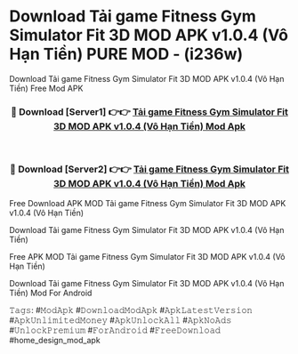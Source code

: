 # Download Tải game Fitness Gym Simulator Fit 3D MOD APK v1.0.4 (Vô Hạn Tiền) PURE MOD - (i236w)
Download Tải game Fitness Gym Simulator Fit 3D MOD APK v1.0.4 (Vô Hạn Tiền) Free Mod APK

<div align="center">
<h3>🔴 Download [Server1] 👉👉 <a href="https://apk-comot.site?title=Tải_game_Fitness_Gym_Simulator_Fit_3D_MOD_APK_v1.0.4_(Vô_Hạn_Tiền)">Tải game Fitness Gym Simulator Fit 3D MOD APK v1.0.4 (Vô Hạn Tiền) Mod Apk</a></h3><br>

<h3>🔴 Download [Server2] 👉👉 <a href="https://apk-comot.site?title=Tải_game_Fitness_Gym_Simulator_Fit_3D_MOD_APK_v1.0.4_(Vô_Hạn_Tiền)">Tải game Fitness Gym Simulator Fit 3D MOD APK v1.0.4 (Vô Hạn Tiền) Mod Apk</a></h3>
</div>


Free Download APK MOD Tải game Fitness Gym Simulator Fit 3D MOD APK v1.0.4 (Vô Hạn Tiền)

Download Tải game Fitness Gym Simulator Fit 3D MOD APK v1.0.4 (Vô Hạn Tiền) 

Free APK MOD Tải game Fitness Gym Simulator Fit 3D MOD APK v1.0.4 (Vô Hạn Tiền) 

Download Tải game Fitness Gym Simulator Fit 3D MOD APK v1.0.4 (Vô Hạn Tiền) Mod For Android

𝚃𝚊𝚐𝚜: #𝙼𝚘𝚍𝙰𝚙𝚔 #𝙳𝚘𝚠𝚗𝚕𝚘𝚊𝚍𝙼𝚘𝚍𝙰𝚙𝚔 #𝙰𝚙𝚔𝙻𝚊𝚝𝚎𝚜𝚝𝚅𝚎𝚛𝚜𝚒𝚘𝚗 #𝙰𝚙𝚔𝚄𝚗𝚕𝚒𝚖𝚒𝚝𝚎𝚍𝙼𝚘𝚗𝚎𝚢 #𝙰𝚙𝚔𝚄𝚗𝚕𝚘𝚌𝚔𝙰𝚕𝚕 #𝙰𝚙𝚔𝙽𝚘𝙰𝚍𝚜 #𝚄𝚗𝚕𝚘𝚌𝚔𝙿𝚛𝚎𝚖𝚒𝚞𝚖 #𝙵𝚘𝚛𝙰𝚗𝚍𝚛𝚘𝚒𝚍 #𝙵𝚛𝚎𝚎𝙳𝚘𝚠𝚗𝚕𝚘𝚊𝚍 #home_design_mod_apk